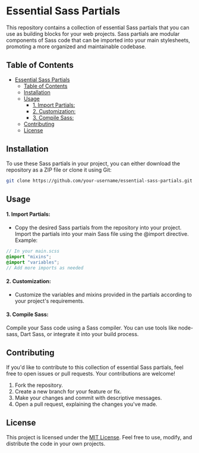 # Essential Sass Partials

This repository contains a collection of essential Sass partials that you can use as building blocks for your web projects. Sass partials are modular components of Sass code that can be imported into your main stylesheets, promoting a more organized and maintainable codebase.

## Table of Contents

- [Essential Sass Partials](#essential-sass-partials)
  - [Table of Contents](#table-of-contents)
  - [Installation](#installation)
  - [Usage](#usage)
      - [1. Import Partials:](#1-import-partials)
      - [2. Customization:](#2-customization)
      - [3. Compile Sass:](#3-compile-sass)
  - [Contributing](#contributing)
  - [License](#license)

## Installation

To use these Sass partials in your project, you can either download the repository as a ZIP file or clone it using Git:

```bash
git clone https://github.com/your-username/essential-sass-partials.git
```

## Usage

#### 1. Import Partials:

- Copy the desired Sass partials from the repository into your project.
  Import the partials into your main Sass file using the @import directive.
  Example:

```scss
// In your main.scss
@import "mixins";
@import "variables";
// Add more imports as needed
```

#### 2. Customization:

- Customize the variables and mixins provided in the partials according to your project's requirements.

#### 3. Compile Sass:

Compile your Sass code using a Sass compiler. You can use tools like node-sass, Dart Sass, or integrate it into your build process.

## Contributing

If you'd like to contribute to this collection of essential Sass partials, feel free to open issues or pull requests. Your contributions are welcome!

1. Fork the repository.
2. Create a new branch for your feature or fix.
3. Make your changes and commit with descriptive messages.
4. Open a pull request, explaining the changes you've made.

## License

This project is licensed under the [MIT License](LICENSE.txt). Feel free to use, modify, and distribute the code in your own projects.
